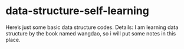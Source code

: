 # data-structure-self-learning
Here’s just some basic data structure codes. 
Details: I am learning data structure by the book named wangdao, so i will put some notes in this place. 
